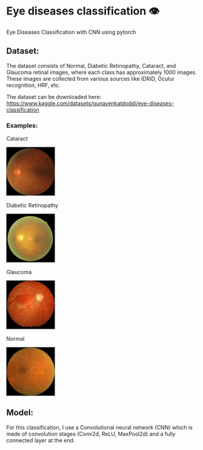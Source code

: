# Eye diseases classification 👁️
Eye Diseases Classification with CNN using pytorch


## Dataset:
The dataset consists of Normal, Diabetic Retinopathy, Cataract, and Glaucoma retinal images, where each class has approximately 1000 images. These images are collected from various sources like IDRiD, Oculur recognition, HRF, etc.

The dataset can be downloaded here: https://www.kaggle.com/datasets/gunavenkatdoddi/eye-diseases-classification

### Examples:

Cataract  

<img src="https://github.com/SinaRaoufi/Eye-Diseases-Classification/blob/master/samples/cataract.jpg" width="128" height="128" />

Diabetic Retinopathy

<img src="https://github.com/SinaRaoufi/Eye-Diseases-Classification/blob/master/samples/diabetic_retinopathy.jpeg" width="128" height="128" />

Glaucoma

<img src="https://github.com/SinaRaoufi/Eye-Diseases-Classification/blob/master/samples/glaucoma.jpg" width="128" height="128" />

Normal

<img src="https://github.com/SinaRaoufi/Eye-Diseases-Classification/blob/master/samples/normal.jpg" width="128" height="128" />



## Model:
For this classification, I use a Convolutional neural network (CNN) which is made of convolution stages (Conv2d, ReLU, MaxPool2d) and a fully connected layer at the end.
